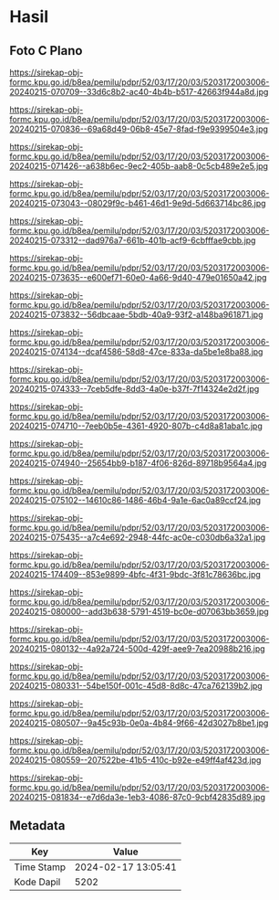 # Hasil

## Foto C Plano

https://sirekap-obj-formc.kpu.go.id/b8ea/pemilu/pdpr/52/03/17/20/03/5203172003006-20240215-070709--33d6c8b2-ac40-4b4b-b517-42663f944a8d.jpg

https://sirekap-obj-formc.kpu.go.id/b8ea/pemilu/pdpr/52/03/17/20/03/5203172003006-20240215-070836--69a68d49-06b8-45e7-8fad-f9e9399504e3.jpg

https://sirekap-obj-formc.kpu.go.id/b8ea/pemilu/pdpr/52/03/17/20/03/5203172003006-20240215-071426--a638b6ec-9ec2-405b-aab8-0c5cb489e2e5.jpg

https://sirekap-obj-formc.kpu.go.id/b8ea/pemilu/pdpr/52/03/17/20/03/5203172003006-20240215-073043--08029f9c-b461-46d1-9e9d-5d663714bc86.jpg

https://sirekap-obj-formc.kpu.go.id/b8ea/pemilu/pdpr/52/03/17/20/03/5203172003006-20240215-073312--dad976a7-661b-401b-acf9-6cbfffae9cbb.jpg

https://sirekap-obj-formc.kpu.go.id/b8ea/pemilu/pdpr/52/03/17/20/03/5203172003006-20240215-073635--e600ef71-60e0-4a66-9d40-479e01650a42.jpg

https://sirekap-obj-formc.kpu.go.id/b8ea/pemilu/pdpr/52/03/17/20/03/5203172003006-20240215-073832--56dbcaae-5bdb-40a9-93f2-a148ba961871.jpg

https://sirekap-obj-formc.kpu.go.id/b8ea/pemilu/pdpr/52/03/17/20/03/5203172003006-20240215-074134--dcaf4586-58d8-47ce-833a-da5be1e8ba88.jpg

https://sirekap-obj-formc.kpu.go.id/b8ea/pemilu/pdpr/52/03/17/20/03/5203172003006-20240215-074333--7ceb5dfe-8dd3-4a0e-b37f-7f14324e2d2f.jpg

https://sirekap-obj-formc.kpu.go.id/b8ea/pemilu/pdpr/52/03/17/20/03/5203172003006-20240215-074710--7eeb0b5e-4361-4920-807b-c4d8a81aba1c.jpg

https://sirekap-obj-formc.kpu.go.id/b8ea/pemilu/pdpr/52/03/17/20/03/5203172003006-20240215-074940--25654bb9-b187-4f06-826d-89718b9564a4.jpg

https://sirekap-obj-formc.kpu.go.id/b8ea/pemilu/pdpr/52/03/17/20/03/5203172003006-20240215-075102--14610c86-1486-46b4-9a1e-6ac0a89ccf24.jpg

https://sirekap-obj-formc.kpu.go.id/b8ea/pemilu/pdpr/52/03/17/20/03/5203172003006-20240215-075435--a7c4e692-2948-44fc-ac0e-c030db6a32a1.jpg

https://sirekap-obj-formc.kpu.go.id/b8ea/pemilu/pdpr/52/03/17/20/03/5203172003006-20240215-174409--853e9899-4bfc-4f31-9bdc-3f81c78636bc.jpg

https://sirekap-obj-formc.kpu.go.id/b8ea/pemilu/pdpr/52/03/17/20/03/5203172003006-20240215-080000--add3b638-5791-4519-bc0e-d07063bb3659.jpg

https://sirekap-obj-formc.kpu.go.id/b8ea/pemilu/pdpr/52/03/17/20/03/5203172003006-20240215-080132--4a92a724-500d-429f-aee9-7ea20988b216.jpg

https://sirekap-obj-formc.kpu.go.id/b8ea/pemilu/pdpr/52/03/17/20/03/5203172003006-20240215-080331--54be150f-001c-45d8-8d8c-47ca762139b2.jpg

https://sirekap-obj-formc.kpu.go.id/b8ea/pemilu/pdpr/52/03/17/20/03/5203172003006-20240215-080507--9a45c93b-0e0a-4b84-9f66-42d3027b8be1.jpg

https://sirekap-obj-formc.kpu.go.id/b8ea/pemilu/pdpr/52/03/17/20/03/5203172003006-20240215-080559--207522be-41b5-410c-b92e-e49ff4af423d.jpg

https://sirekap-obj-formc.kpu.go.id/b8ea/pemilu/pdpr/52/03/17/20/03/5203172003006-20240215-081834--e7d6da3e-1eb3-4086-87c0-9cbf42835d89.jpg


## Metadata

| Key        | Value               |
| ---------- | ------------------- |
| Time Stamp | 2024-02-17 13:05:41 |
| Kode Dapil | 5202                |




